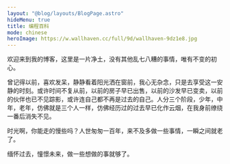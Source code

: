 ```yaml
---
layout: "@blog/layouts/BlogPage.astro"
hideMenu: true
title: 编程百科
mode: chinese
heroImage: https://w.wallhaven.cc/full/9d/wallhaven-9dz1e8.jpg
---
```


欢迎来到我的博客，这里是一片净土，没有其他乱七八糟的事情，唯有不变的初心。

曾记得以前，喜欢发呆，静静看着阳光洒在窗前，我心无杂念，只是去享受这一安静的时刻。或许时间不复从前，以前的房子早已出售，以前的沙发早已变卖，以前的伙伴也已不见踪影，或许连自己都不再是过去的自己。人分三个阶段，少年，中年，老年，仿佛就是三个人一样，仿佛经历过的过去早已化作云烟，在我身前缭绕一番后消失不见。

时光啊，你能走的慢些吗？人世匆匆一百年，来不及多做一些事情，一瞬之间就老了。

缅怀过去，憧憬未来，做一些想做的事就够了。